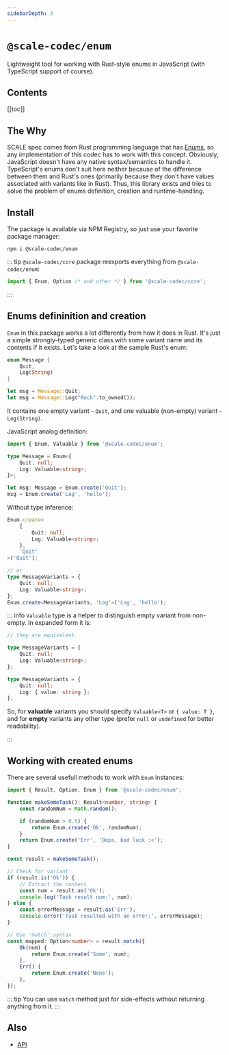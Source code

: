 ```yaml
---
sidebarDepth: 3
---
```


# `@scale-codec/enum`

Lightweight tool for working with Rust-style enums in JavaScript (with TypeScript support of course).

## Contents

[[toc]]

## The Why

SCALE spec comes from Rust programming language that has [Enums](https://doc.rust-lang.org/book/ch06-01-defining-an-enum.html), so any implementation of this codec has to work with this concept. Obviously, JavaScript doesn't have any native syntax/semantics to handle it. TypeScript's enums don't suit here neither because of the difference between them and Rust's ones (primarily because they don't have values associated with variants like in Rust). Thus, this library exists and tries to solve the problem of enums definition, creation and runtime-handling.

## Install

The package is available via NPM Registry, so just use your favorite package manager:

```shell
npm i @scale-codec/enum
```

::: tip
`@scale-codec/core` package reexports everything from `@scale-codec/enum`:

```ts
import { Enum, Option /* and other */ } from '@scale-codec/core';
```

:::

## Enums defininition and creation

`Enum` in this package works a lot differently from how it does in Rust. It's just a simple strongly-typed generic class with some variant name and its contents if it exists. Let's take a look at the sample Rust's enum:

```rust
enum Message {
    Quit,
    Log(String)
}

let msg = Message::Quit;
let msg = Message::Log("Rock".to_owned());
```

It contains one empty variant - `Quit`, and one valuable (non-empty) variant - `Log(String)`.

JavaScript analog definition:

```ts
import { Enum, Valuable } from '@scale-codec/enum';

type Message = Enum<{
    Quit: null;
    Log: Valuable<string>;
}>;

let msg: Message = Enum.create('Quit');
msg = Enum.create('Log', 'hello');
```

Without type inference:

```ts
Enum.create<
    {
        Quit: null;
        Log: Valuable<string>;
    },
    'Quit'
>('Quit');

// or
type MessageVariants = {
    Quit: null;
    Log: Valuable<string>;
};
Enum.create<MessageVariants, 'Log'>('Log', 'hello');
```

::: info
`Valuable` type is a helper to distinguish empty variant from non-empty. In expanded form it is:

```ts
// they are equivalent

type MessageVariants = {
    Quit: null;
    Log: Valuable<string>;
};

type MessageVariants = {
    Quit: null;
    Log: { value: string };
};
```

So, for **valuable** variants you should specify `Valuable<T>` or `{ value: T }`, and for **empty** variants any other type (prefer `null` or `undefined` for better readability).

:::

## Working with created enums

There are several usefull methods to work with `Enum` instances:

```ts
import { Result, Option, Enum } from '@scale-codec/enum';

function makeSomeTask(): Result<number, string> {
    const randomNum = Math.random();

    if (randomNum > 0.5) {
        return Enum.create('Ok', randomNum);
    }
    return Enum.create('Err', 'Oops, bad luck :<');
}

const result = makeSomeTask();

// Check for variant
if (result.is('Ok')) {
    // Extract the content
    const num = result.as('Ok');
    console.log('Task result num:', num);
} else {
    const errorMessage = result.as('Err');
    console.error('Task resulted with an error:', errorMessage);
}

// Use 'match' syntax
const mapped: Option<number> = result.match({
    Ok(num) {
        return Enum.create('Some', num);
    },
    Err() {
        return Enum.create('None');
    },
});
```

::: tip
You can use `match` method just for side-effects without returning anything from it.
:::

## Also

-   [API](../api/enum)
